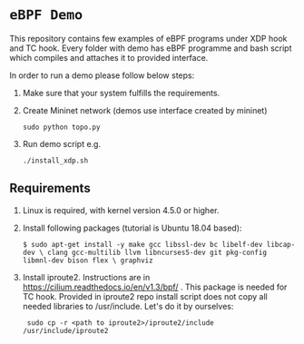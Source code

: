 # `eBPF Demo`

This repository contains few examples of eBPF programs under XDP hook and TC hook. 
Every folder with demo has eBPF programme and bash script which compiles and attaches it to provided interface.

In order to run a demo please follow below steps:
1. Make sure that your system fulfills the requirements.
2. Create Mininet network (demos use interface created by mininet)

    `sudo python topo.py`

3. Run demo script e.g. 

    `./install_xdp.sh`





## Requirements 

1. Linux is required, with kernel version 4.5.0 or higher.
2. Install following packages (tutorial is Ubuntu 18.04 based):

    `$ sudo apt-get install -y make gcc libssl-dev bc libelf-dev libcap-dev \
        clang gcc-multilib llvm libncurses5-dev git pkg-config libmnl-dev bison flex \
        graphviz`
 
3. Install iproute2. Instructions are in https://cilium.readthedocs.io/en/v1.3/bpf/ .
    This package is needed for TC hook. Provided in iproute2 repo install script 
    does not copy all needed libraries to /usr/include. Let's do it by ourselves:
    
        sudo cp -r <path to iproute2>/iproute2/include /usr/include/iproute2